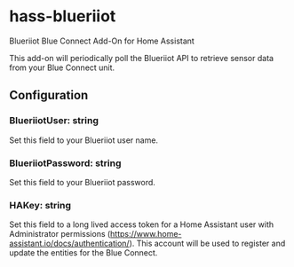 # hass-blueriiot
Blueriiot Blue Connect Add-On for Home Assistant

This add-on will periodically poll the Blueriiot API to retrieve sensor data from your Blue Connect unit.

## Configuration
### BlueriiotUser: string
Set this field to your Blueriiot user name.

### BlueriiotPassword: string
Set this field to your Blueriiot password.

### HAKey: string
Set this field to a long lived access token for a Home Assistant user with Administrator permissions (https://www.home-assistant.io/docs/authentication/). This account will be used to register and update the entities for the Blue Connect.
